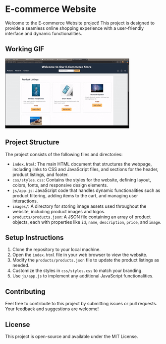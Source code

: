 # E-commerce Website

Welcome to the E-commerce Website project! This project is designed to provide a seamless online shopping experience with a user-friendly interface and dynamic functionalities.


## Working GIF

![Website Working Demo](vid.gif)

<!-- Place your demo.gif inside the images/ folder. Update the path if your GIF is elsewhere. -->

## Project Structure

The project consists of the following files and directories:

- `index.html`: The main HTML document that structures the webpage, including links to CSS and JavaScript files, and sections for the header, product listings, and footer.
- `css/styles.css`: Contains the styles for the website, defining layout, colors, fonts, and responsive design elements.
- `js/app.js`: JavaScript code that handles dynamic functionalities such as product filtering, adding items to the cart, and managing user interactions.
- `images/`: A directory for storing image assets used throughout the website, including product images and logos.
- `products/products.json`: A JSON file containing an array of product objects, each with properties like `id`, `name`, `description`, `price`, and `image`.

## Setup Instructions

1. Clone the repository to your local machine.
2. Open the `index.html` file in your web browser to view the website.
3. Modify the `products/products.json` file to update the product listings as needed.
4. Customize the styles in `css/styles.css` to match your branding.
5. Use `js/app.js` to implement any additional JavaScript functionalities.

## Contributing

Feel free to contribute to this project by submitting issues or pull requests. Your feedback and suggestions are welcome!

## License

This project is open-source and available under the MIT License.
